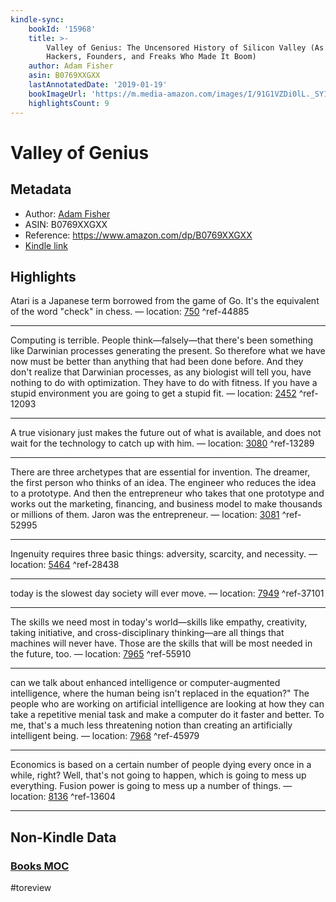 ```yaml
---
kindle-sync:
    bookId: '15968'
    title: >-
        Valley of Genius: The Uncensored History of Silicon Valley (As Told by the
        Hackers, Founders, and Freaks Who Made It Boom)
    author: Adam Fisher
    asin: B0769XXGXX
    lastAnnotatedDate: '2019-01-19'
    bookImageUrl: 'https://m.media-amazon.com/images/I/91G1VZDi0lL._SY160.jpg'
    highlightsCount: 9
---
```


# Valley of Genius

## Metadata

-   Author: [Adam Fisher](https://www.amazon.comundefined)
-   ASIN: B0769XXGXX
-   Reference: https://www.amazon.com/dp/B0769XXGXX
-   [Kindle link](kindle://book?action=open&asin=B0769XXGXX)

## Highlights

Atari is a Japanese term borrowed from the game of Go. It's the equivalent of the word "check" in chess. — location: [750](kindle://book?action=open&asin=B0769XXGXX&location=750) ^ref-44885

---

Computing is terrible. People think—falsely—that there's been something like Darwinian processes generating the present. So therefore what we have now must be better than anything that had been done before. And they don't realize that Darwinian processes, as any biologist will tell you, have nothing to do with optimization. They have to do with fitness. If you have a stupid environment you are going to get a stupid fit. — location: [2452](kindle://book?action=open&asin=B0769XXGXX&location=2452) ^ref-12093

---

A true visionary just makes the future out of what is available, and does not wait for the technology to catch up with him. — location: [3080](kindle://book?action=open&asin=B0769XXGXX&location=3080) ^ref-13289

---

There are three archetypes that are essential for invention. The dreamer, the first person who thinks of an idea. The engineer who reduces the idea to a prototype. And then the entrepreneur who takes that one prototype and works out the marketing, financing, and business model to make thousands or millions of them. Jaron was the entrepreneur. — location: [3081](kindle://book?action=open&asin=B0769XXGXX&location=3081) ^ref-52995

---

Ingenuity requires three basic things: adversity, scarcity, and necessity. — location: [5464](kindle://book?action=open&asin=B0769XXGXX&location=5464) ^ref-28438

---

today is the slowest day society will ever move. — location: [7949](kindle://book?action=open&asin=B0769XXGXX&location=7949) ^ref-37101

---

The skills we need most in today's world—skills like empathy, creativity, taking initiative, and cross-disciplinary thinking—are all things that machines will never have. Those are the skills that will be most needed in the future, too. — location: [7965](kindle://book?action=open&asin=B0769XXGXX&location=7965) ^ref-55910

---

can we talk about enhanced intelligence or computer-augmented intelligence, where the human being isn't replaced in the equation?" The people who are working on artificial intelligence are looking at how they can take a repetitive menial task and make a computer do it faster and better. To me, that's a much less threatening notion than creating an artificially intelligent being. — location: [7968](kindle://book?action=open&asin=B0769XXGXX&location=7968) ^ref-45979

---

Economics is based on a certain number of people dying every once in a while, right? Well, that's not going to happen, which is going to mess up everything. Fusion power is going to mess up a number of things. — location: [8136](kindle://book?action=open&asin=B0769XXGXX&location=8136) ^ref-13604

---

## Non-Kindle Data

### [Books MOC](Books%20MOC.md)

#toreview
